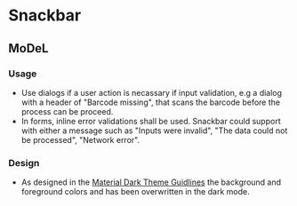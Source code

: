 # Snackbar

<!--- MDL: https://material.io/design/components/snackbars.html -->

<!--- MWC: https://github.com/material-components/material-components-web-components/tree/master/packages/snackbar -->

## MoDeL

### Usage
- Use dialogs if a user action is necassary if input validation, e.g a dialog with a header of "Barcode missing", that scans the barcode before the process can be proceed.
- In forms, inline error validations shall be used. Snackbar could support with either a message such as "Inputs were invalid", "The data could not be processed", "Network error".

### Design
- As designed in the [Material Dark Theme Guidlines](https://material.io/design/color/dark-theme.html#custom-application) the background and foreground colors and has been overwritten in the dark mode.
